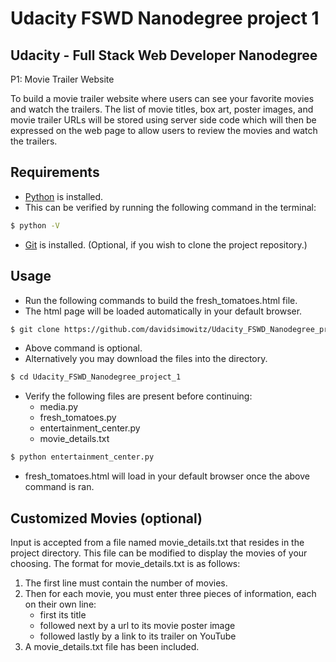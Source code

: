 Udacity FSWD Nanodegree project 1
=================================

Udacity - Full Stack Web Developer Nanodegree
---------------------------------------------
P1: Movie Trailer Website

To build a movie trailer website where users can see your favorite movies and watch the trailers. The list of movie titles, box art, poster images, and movie trailer URLs will be stored using server side code which will then be expressed on the web page to allow users to review the movies and watch the trailers.


Requirements
------------

+ [Python](https://www.python.org/downloads/) is installed.
+ This can be verified by running the following command in the terminal:
```bash
$ python -V
```
+ [Git](https://git-scm.com/downloads) is installed.
  (Optional, if you wish to clone the project repository.)

Usage
-----

* Run the following commands to build the fresh_tomatoes.html file.
* The html page will be loaded automatically in your default browser.

```bash
$ git clone https://github.com/davidsimowitz/Udacity_FSWD_Nanodegree_project_1.git
```
  + Above command is optional.
  + Alternatively you may download the files into the directory.
```bash
$ cd Udacity_FSWD_Nanodegree_project_1
```
  + Verify the following files are present before continuing:
    * media.py
    * fresh_tomatoes.py
    * entertainment_center.py
    * movie_details.txt

```bash
$ python entertainment_center.py
```
  + fresh_tomatoes.html will load in your default browser once the above command is ran.

Customized Movies (optional)
----------------------------

Input is accepted from a file named movie_details.txt that resides in the project directory. This file can be modified to display the movies of your choosing. The format for movie_details.txt is as follows:

1. The first line must contain the number of movies.
2. Then for each movie, you must enter three pieces of information, each on their own line:
    * first its title
    * followed next by a url to its movie poster image
    * followed lastly by a link to its trailer on YouTube
3. A movie_details.txt file has been included.